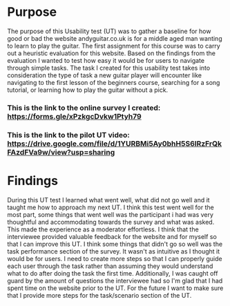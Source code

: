 # Purpose
The purpose of this Usability test (UT) was to gather a baseline for how good or bad the website andyguitar.co.uk is for a middle aged man wanting to learn to play the guitar. The first assignment for this course was to carry out a heuristic evaluation for this website. Based on the findings from the evaluation I wanted to test how easy it would be for users to navigate through simple tasks. The task I created for this usability test takes into consideration the type of task a new guitar player will encounter like navigating to the first lesson of the beginners course, searching for a song tutorial, or learning how to play the guitar without a pick.


### This is the link to the online survey I created: https://forms.gle/xPzkgcDvkw1Ptyh79

### This is the link to the pilot UT video: https://drive.google.com/file/d/1YURBMi5Ay0bhH5S6lRzFrQkFAzdFVa9w/view?usp=sharing

# Findings 
During this UT test I learned what went well, what did not go well and it taught me how to approach my next UT. I think this test went well for the most part, some things that went well was the participant i had was very thoughtful and accommodating towards the survey and what was asked. This made the experience as a moderator effortless. I think that the interviewee provided valuable feedback for the website and for myself so that I can improve this UT. I think some things that didn't go so well was the task performance section of the survey. It wasn't as intuitive as I thought it would be for users. I need to create more steps so that I can properly guide each user through the task rather than assuming they would understand what to do after doing the task the first time. Additionally, I was caught off guard by the amount of questions the interviewee had so I'm glad that I had spent time on the website prior to the UT. For the future I want to make sure that I provide more steps for the task/scenario section of the UT.
